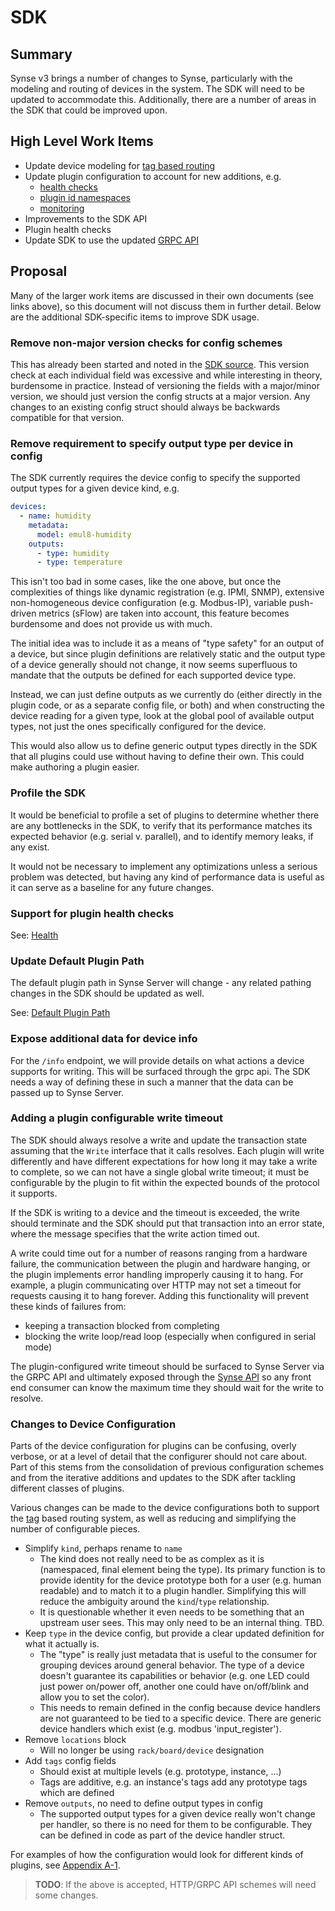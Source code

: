 # SDK
## Summary
Synse v3 brings a number of changes to Synse, particularly with the modeling and
routing of devices in the system. The SDK will need to be updated to accommodate this.
Additionally, there are a number of areas in the SDK that could be improved upon.

## High Level Work Items
- Update device modeling for [tag based routing](tags.md)
- Update plugin configuration to account for new additions, e.g.
  - [health checks](health.md)
  - [plugin id namespaces](ids.md)
  - [monitoring](monitoring.md)
- Improvements to the SDK API
- Plugin health checks
- Update SDK to use the updated [GRPC API](grpc.md)

## Proposal
Many of the larger work items are discussed in their own documents (see links
above), so this document will not discuss them in further detail. Below are
the additional SDK-specific items to improve SDK usage.

### Remove non-major version checks for config schemes
This has already been started and noted in the [SDK source](https://github.com/vapor-ware/synse-sdk/blob/ee3e84f602c74c6e499a36f7f58916f08eeb74b6/sdk/config.go#L88-L102).
This version check at each individual field was excessive and while interesting
in theory, burdensome in practice. Instead of versioning the fields with a major/minor
version, we should just version the config structs at a major version. Any changes
to an existing config struct should always be backwards compatible for that version.

### Remove requirement to specify output type per device in config
The SDK currently requires the device config to specify the supported output types
for a given device kind, e.g.
```yaml
devices:
  - name: humidity
    metadata:
      model: emul8-humidity
    outputs:
      - type: humidity
      - type: temperature
```

This isn't too bad in some cases, like the one above, but once the complexities of
things like dynamic registration (e.g. IPMI, SNMP), extensive non-homogeneous device
configuration (e.g. Modbus-IP), variable push-driven metrics (sFlow) are taken into
account, this feature becomes burdensome and does not provide us with much.

The initial idea was to include it as a means of "type safety" for an output of a
device, but since plugin definitions are relatively static and the output type of
a device generally should not change, it now seems superfluous to mandate that the
outputs be defined for each supported device type.

Instead, we can just define outputs as we currently do (either directly in the
plugin code, or as a separate config file, or both) and when constructing the
device reading for a given type, look at the global pool of available output
types, not just the ones specifically configured for the device.

This would also allow us to define generic output types directly in the SDK that all
plugins could use without having to define their own. This could make authoring a
plugin easier.

### Profile the SDK
It would be beneficial to profile a set of plugins to determine whether there
are any bottlenecks in the SDK, to verify that its performance matches its expected
behavior (e.g. serial v. parallel), and to identify memory leaks, if any exist.

It would not be necessary to implement any optimizations unless a serious problem
was detected, but having any kind of performance data is useful as it can serve as
a baseline for any future changes.

### Support for plugin health checks
See: [Health](health.md#synse-plugins)

### Update Default Plugin Path
The default plugin path in Synse Server will change - any related pathing changes
in the SDK should be updated as well.

See: [Default Plugin Path](server.md#default-plugin-path)

### Expose additional data for device info
For the `/info` endpoint, we will provide details on what actions a device supports
for writing. This will be surfaced through the grpc api. The SDK needs a way of defining
these in such a manner that the data can be passed up to Synse Server.

### Adding a plugin configurable write timeout
The SDK should always resolve a write and update the transaction state assuming that
the `Write` interface that it calls resolves. Each plugin will write differently and
have different expectations for how long it may take a write to complete, so we can not
have a single global write timeout; it must be configurable by the plugin to fit within
the expected bounds of the protocol it supports.

If the SDK is writing to a device and the timeout is exceeded, the write should terminate
and the SDK should put that transaction into an error state, where the message specifies
that the write action timed out.

A write could time out for a number of reasons ranging from a hardware failure,
the communication between the plugin and hardware hanging, or the plugin implements
error handling improperly causing it to hang. For example, a plugin communicating
over HTTP may not set a timeout for requests causing it to hang forever. Adding this
functionality will prevent these kinds of failures from:
- keeping a transaction blocked from completing
- blocking the write loop/read loop (especially when configured in serial mode)

The plugin-configured write timeout should be surfaced to Synse Server via the
GRPC API and ultimately exposed through the [Synse API](api.md#transaction) so
any front end consumer can know the maximum time they should wait for the write to
resolve.

### Changes to Device Configuration
Parts of the device configuration for plugins can be confusing, overly verbose,
or at a level of detail that the configurer should not care about. Part of this
stems from the consolidation of previous configuration schemes and from the
iterative additions and updates to the SDK after tackling different classes of
plugins.

Various changes can be made to the device configurations both to support the
[tag](tags.md) based routing system, as well as reducing and simplifying the
number of configurable pieces.

* Simplify `kind`, perhaps rename to `name`
  * The kind does not really need to be as complex as it is (namespaced, final element being
    the type). Its primary function is to provide identity for the device prototype both
    for a user (e.g. human readable) and to match it to a plugin handler. Simplifying this
    will reduce the ambiguity around the `kind`/`type` relationship.
  * It is questionable whether it even needs to be something that an upstream user sees. This
    may only need to be an internal thing. TBD.
* Keep `type` in the device config, but provide a clear updated definition for what
  it actually is.
  * The "type" is really just metadata that is useful to the consumer for grouping devices
    around general behavior. The type of a device doesn't guarantee its capabilities or
    behavior (e.g. one LED could just power on/power off, another one could have on/off/blink
    and allow you to set the color).
  * This needs to remain defined in the config because device handlers are not guaranteed
    to be tied to a specific device. There are generic device handlers which exist (e.g.
    modbus 'input_register').
* Remove `locations` block
  * Will no longer be using `rack/board/device` designation
* Add `tags` config fields
  * Should exist at multiple levels (e.g. prototype, instance, ...)
  * Tags are additive, e.g. an instance's tags add any prototype tags which are defined
* Remove `outputs`, no need to define output types in config
  * The supported output types for a given device really won't change per handler,
    so there is no need for them to be configurable. They can be defined in code
    as part of the device handler struct. 
    

For examples of how the configuration would look for different kinds of plugins,
see [Appendix A-1](appendix-a.md#1-sdk-device-configurations).
 
> **TODO**: If the above is accepted, HTTP/GRPC API schemes will need some changes.
